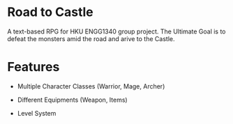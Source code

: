# Road to Castle
A text-based RPG for HKU ENGG1340 group project.
The Ultimate Goal is to defeat the monsters amid the road and arive to the Castle.

# Features

- Multiple Character Classes (Warrior, Mage, Archer)

- Different Equipments (Weapon, Items)

- Level System
